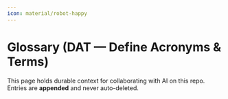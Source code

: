```yaml
---
icon: material/robot-happy
---
```

# Glossary (DAT — Define Acronyms & Terms)

This page holds durable context for collaborating with AI on this repo. Entries are **appended** and never auto-deleted.

